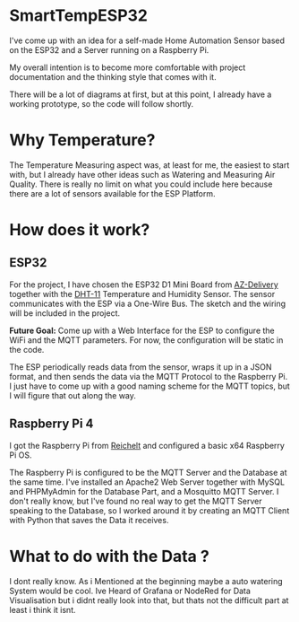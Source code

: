 # SmartTempESP32

I've come up with an idea for a self-made Home Automation Sensor based on the ESP32 and a Server running on a Raspberry Pi.

My overall intention is to become more comfortable with project documentation and the thinking style that comes with it.

There will be a lot of diagrams at first, but at this point, I already have a working prototype, so the code will follow shortly.

# Why Temperature?

The Temperature Measuring aspect was, at least for me, the easiest to start with, but I already have other ideas such as Watering and Measuring Air Quality. There is really no limit on what you could include here because there are a lot of sensors available for the ESP Platform.

# How does it work?

## ESP32

For the project, I have chosen the ESP32 D1 Mini Board from [AZ-Delivery](https://www.az-delivery.de/products/d1-mini) together with the [DHT-11](https://www.az-delivery.de/products/5-x-dht11-temperatursensor) Temperature and Humidity Sensor. The sensor communicates with the ESP via a One-Wire Bus. The sketch and the wiring will be included in the project.

**Future Goal:** Come up with a Web Interface for the ESP to configure the WiFi and the MQTT parameters. For now, the configuration will be static in the code.

The ESP periodically reads data from the sensor, wraps it up in a JSON format, and then sends the data via the MQTT Protocol to the Raspberry Pi. I just have to come up with a good naming scheme for the MQTT topics, but I will figure that out along the way.

## Raspberry Pi 4

I got the Raspberry Pi from [Reichelt](https://www.reichelt.de/raspberry-pi-4-b-4x-1-5-ghz-4-gb-ram-wlan-bt-rasp-pi-4-b-4gb-p259920.html) and configured a basic x64 Raspberry Pi OS.

The Raspberry Pi is configured to be the MQTT Server and the Database at the same time. I've installed an Apache2 Web Server together with MySQL and PHPMyAdmin for the Database Part, and a Mosquitto MQTT Server. I don't really know, but I've found no real way to get the MQTT Server speaking to the Database, so I worked around it by creating an MQTT Client with Python that saves the Data it receives.

# What to do with the Data ?
I dont really know. As i Mentioned at the beginning maybe a auto watering System would be cool. Ive Heard of Grafana or NodeRed for Data Visualisation but i didnt really look into that, but thats not the difficult part at least i think it isnt.
